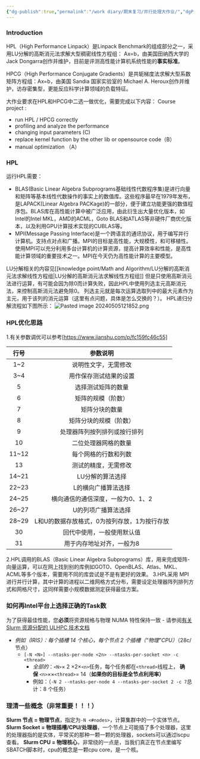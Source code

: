 ```yaml
---
{"dg-publish":true,"permalink":"/work diary/期末复习/并行处理大作业/","dgPassFrontmatter":true}
---
```



### Introduction
HPL（High Performance Linpack）是Linpack Benchmark的组成部分之一，采用LU分解的高斯消元法求解大型稠密线性方程组： Ax=b，由美国田纳西大学的Jack Dongarra创作并维护，目前是评测高性能计算机系统性能的**事实标准**。

HPCG（High Performance Conjugate Gradients）是共轭梯度法求解大型系数矩阵方程组：Ax=b，由美国 Sandia 国家实验室的 Michael A. Heroux创作并维护，访存密集型，更能反应科学计算领域的负载特征。

大作业要求在HPL和HPCG中二选一做优化，需要完成以下内容：
 Course project : 
* run HPL / HPCG correctly 
* profiling and analyze the performance
* changing input parameters (C)
* replace kernel function by the other lib or opensource code（B）
* manual optimization （A）

### HPL
运行HPL需要：
* BLAS(Basic Linear Algebra Subprograms基础线性代数程序集)是进行向量和矩阵等基本线性代数操作的事实上的数值库。这些程序最早在1979年发布，是LAPACK(Linear Algebra PACKage)的一部分，便于建立功能更强的数值程序包。BLAS库在高性能计算中被广泛应用，由此衍生出大量优化版本，如Intel的Intel MKL，AMD的ACML，Goto BLAS和ATLAS等非硬件厂商优化版本，以及利用GPU计算技术实现的CUBLAS等。
* MPI(Message Passing Interface)是一个跨语言的通讯协议，用于编写并行计算机。支持点对点和广播。MPI的目标是高性能，大规模性，和可移植性。使用MPI可以充分利用多台计算机的计算资源，提高计算效率和性能，是高性能计算领域的重要技术之一。MPI在今天仍为高性能计算的主要模型。

LU分解相关的内容见[[knowledge point/Math and Algorithm/LU分解的高斯消元法求解线性方程组\|LU分解的高斯消元法求解线性方程组]]
但是只使用高斯消元法进行运算，有可能会因为除0而计算失败，因此HPL中使用列选主元高斯消元法，来控制高斯消元法避免除0。
列选主元就是每次运算选取列中的最大元素作为主元，用于该列的消元运算（这里有点问题，具体是怎么交换的？）。
HPL递归分解流程如下图所示：
![Pasted image 20240505121852.png](/img/user/work%20diary/imgs/Pasted%20image%2020240505121852.png)

### HPL优化思路
1.有关参数调优可以参考[https://www.jianshu.com/p/fc159fc46c55]

|  行号   |           参数说明           |
| :---: | :----------------------: |
|  1~2  |        说明性文字，无需修改        |
|  3~4  |       用作保存测试结果的设置        |
|   5   |        选择测试矩阵的数量         |
|   6   |        矩阵的规模（阶数）         |
|   7   |         矩阵分块的数量          |
|   8   |       矩阵分块的规模（阶数）        |
|   9   |      处理器阵列按列排列或按行排列      |
|  10   |        二位处理器网格的数量        |
| 11~12 |        每个网格的行数和列数        |
|  13   |        测试的精度，无需修改        |
| 14~21 |        LU分解的算法选择         |
| 22~23 |        L的横向广播算法选择        |
| 24~25 |    横向通信的通信深度，一般为0、1、2    |
| 26~27 |        U的列项广播算法选择        |
| 28~29 | L和U的数据存放格式，0为按列存放，1为按行存放 |
|  30   |      回代中使用，一般使用默认值       |
|  31   |      用于内存地址对齐，一般为8       |
2.HPL调用的BLAS（Basic Linear Algebra Subprograms）库，用来完成矩阵-向量运算，可以在网上找到别的库例如GOTO、OpenBLAS、Atlas、MKL、ACML等多个版本，需要用不同的库尝试是不是有更好的效果。
3.HPL采用 MPI进行并行计算，其中计算的进程以二维网格方式分布，需要设定处理器阵列排列方式和网格尺寸，这同样需要小规模数据测定获得最佳方案。

### 如何再Intel平台上选择正确的Task数

为了获得最佳性能，您**必须**将资源规格与物理 NUMA 特性保持一致 - 请参阅[有关 Slurm 资源分配的 ULHPC 技术文档](https://hpc-docs.uni.lu/slurm/#specific-resource-allocation)
- _例如（IRIS）：每个插槽 14 个核心，每个节点 2 个插槽（“物理”CPU）_（28c/节点）
    - `[-N <N>] --ntasks-per-node <2n> --ntasks-per-socket <n> -c <thread>`
        - _全部的_：`<N>`× 2 ×2×`<n>`任务，每个任务都在`<thread>`线程上， **确保** `<n>`××`<thread>`= 14（**如果你的目标是全节点利用率）**
        - 例如：（`-N 2 --ntasks-per-node 4 --ntasks-per-socket 2 -c 7`总计：8 个任务）

### 理清一些概念（非常重要！！！）
**Slurm 节点 = 物理节点**，指定为`-N <#nodes>`，计算集群中的一个实体节点。
**Slurm Socket = 物理插槽/CPU/处理器**，一个节点上可能插了多个处理器，这里的处理器指的是实体，平常买的那种一颗一颗的处理器，sockets可以通过lscpu查看。
**Slurm CPU = 物理核心**，非常绕的一点是，当我们真正在节点里编写SBATCH脚本时，cpu的概念是一颗cpu core，是一个核。





